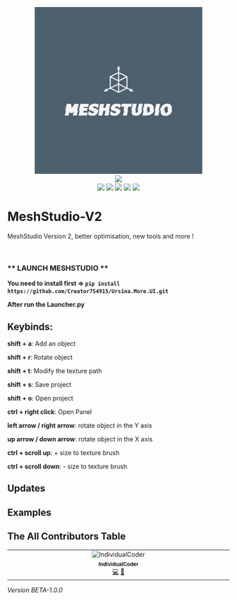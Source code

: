 <p align="center">
  <img src="MeshStudio/icons/meshstudio_logo_big.png">
  <br>
  <img src="https://img.shields.io/badge/Version-2.0.0-green?style=for-the-badge">
  <br>
  <img src="https://img.shields.io/badge/Author-Creator754915-blue?style=flat-square">
  <img src="https://img.shields.io/badge/Open%20Source-Yes-darkgreen?style=flat-square">
  <img src="https://img.shields.io/badge/Maintained%3F-Yes-lightblue?style=flat-square">
  <img src="https://img.shields.io/badge/Written%20In-Python-darkcyan?style=flat-square">
  <img src="https://hits.seeyoufarm.com/api/count/incr/badge.svg?url=https%3A%2F%2Fgithub.com%2FCreator754915%2FMeshStudio&title=Visitors&edge_flat=false"/></a>
</p>


# MeshStudio-V2
MeshStudio Version 2, better optimisation, new tools and more !

<br>

### ** LAUNCH MESHSTUDIO ** 

**You need to install first => ```pip install https://github.com/Creator754915/Ursina.More.UI.git```**

**After run the Launcher.py**

## Keybinds:

  **shift + a**: Add an object

  **shift + r**: Rotate object
  
  **shift + t**: Modify the texture path
  
  **shift + s**: Save project
  
  **shift + o**: Open project

  **ctrl + right click**: Open Panel

  **left arrow / right arrow**: rotate object in the Y axis

  **up arrow / down arrow**: rotate object in the X axis

  **ctrl + scroll up**: + size to texture brush
  
  **ctrl + scroll down**: - size to texture brush

## Updates

## Examples

## The All Contributors Table

<table>
  <tbody>
    <tr>
      <td align="center" valign="top" width="14.28%"><a><img src="https://avatars.githubusercontent.com/u/121798131?v=4" width="100px;" alt="IndividualCoder"/><br /><sub><b>IndividualCoder</b></sub></a><br /><a href="https://github.com/IndividualCoder" title="Developper">💻</a> <a href="#talk-kentcdodds" title="Talks">📢</a></td>
    </tr>
  </tbody>
</table>


*Version BETA-1.0.0*
